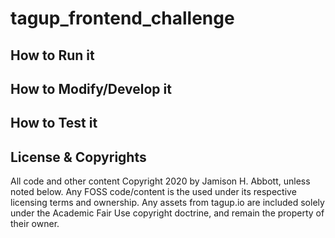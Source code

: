 # tagup_frontend_challenge
## How to Run it
## How to Modify/Develop it
## How to Test it
## License & Copyrights
All code and other content Copyright 2020 by Jamison H. Abbott, unless noted below.
Any FOSS code/content is the used under its respective licensing terms and ownership.
Any assets from tagup.io are included solely under the Academic Fair Use copyright doctrine, and remain the property of their owner.
